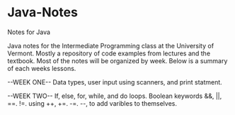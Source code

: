 # Java-Notes
Notes for Java

Java notes for the Intermediate Programming class at the University of Vermont. Mostly a repository of code examples from lectures and the textbook.
Most of the notes will be organized by week. Below is a summary of each weeks lessons. 

--WEEK ONE--
Data types, user input using scanners, and print statment.

--WEEK TWO--
If, else, for, while, and do loops. Boolean keywords &&, ||, ==. !=. using ++, +=. -=. --, to add varibles to themselves. 
